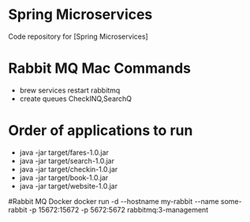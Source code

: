 # Spring Microservices
Code repository for [Spring Microservices]

# Rabbit MQ Mac Commands
  * brew services restart rabbitmq
  * create queues CheckINQ,SearchQ

# Order of applications to run
  * java -jar target/fares-1.0.jar
  * java -jar target/search-1.0.jar
  * java -jar target/checkin-1.0.jar
  * java -jar target/book-1.0.jar
  * java -jar target/website-1.0.jar

  
#Rabbit MQ Docker 
docker run -d --hostname my-rabbit --name some-rabbit -p 15672:15672 -p 5672:5672 rabbitmq:3-management
